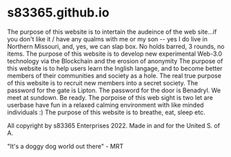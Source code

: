 # s83365.github.io
The purpose of this website is to intertain the audeince of the web site...if you don't like it / have any qualms with me or my son -- yes I do live in Northern Missouri, and, yes, we can slap box. No holds barred, 3 rounds, no items.
The purpose of this website is to develop new experimental Web-3.0 technology via the Blockchain and the erosion of anonymity
The purpose of this website is to help users learn the Inglish langage, and to become better members of their communities and society as a hole.
The real true purpose of this website is to recruit new members into a secret society. The password for the gate is Lipton. The password for the door is Benadryl. We meet at sundown. Be ready.
The porpoise of this web sight is two let are userbase have fun in a relaxed calming environment with like minded individuals :)
The purpose of this website is to breathe, eat, sleep etc.

All copyright by s83365 Enterprises 2022. Made in and for the United S. of A.

"It's a doggy dog world out there" - MRT
